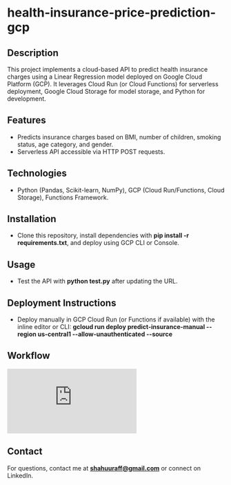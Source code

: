 # health-insurance-price-prediction-gcp

## Description
This project implements a cloud-based API to predict health insurance charges using a Linear Regression model deployed on Google Cloud Platform (GCP). It leverages Cloud Run (or Cloud Functions) for serverless deployment, Google Cloud Storage for model storage, and Python for development.

## Features
- Predicts insurance charges based on BMI, number of children, smoking status, age category, and gender.
- Serverless API accessible via HTTP POST requests.
  
## Technologies
- Python (Pandas, Scikit-learn, NumPy), GCP (Cloud Run/Functions, Cloud Storage), Functions Framework.

## Installation 
- Clone this repository, install dependencies with **pip install -r requirements.txt**, and deploy using GCP CLI or Console.

## Usage
- Test the API with **python test.py** after updating the URL.

## Deployment Instructions
- Deploy manually in GCP Cloud Run (or Functions if available) with the inline editor or CLI: **gcloud run deploy predict-insurance-manual --region us-central1 --allow-unauthenticated --source**

## Workflow
![Click Here](https://github.com/muhdshahan/health-insurance-price-prediction-gcp/blob/main/Git%20readme/Project.pdf)

## Contact
For questions, contact me at **shahuuraff@gmail.com** or connect on LinkedIn.
